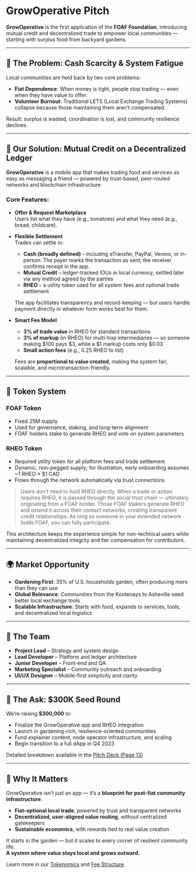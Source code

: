 # GrowOperative Pitch

**GrowOperative** is the first application of the **FOAF Foundation**, introducing mutual credit and decentralized trade to empower local communities — starting with surplus food from backyard gardens.

---

## 🚧 The Problem: Cash Scarcity & System Fatigue

Local communities are held back by two core problems:

- **Fiat Dependence**: When money is tight, people stop trading — even when they have value to offer.
- **Volunteer Burnout**: Traditional LETS (Local Exchange Trading Systems) collapse because those maintaining them aren’t compensated.

Result: surplus is wasted, coordination is lost, and community resilience declines.

---

## 🌱 Our Solution: Mutual Credit on a Decentralized Ledger

**GrowOperative** is a mobile app that makes trading food and services as easy as messaging a friend — powered by trust-based, peer-routed networks and blockchain infrastructure.

### Core Features:
- **Offer & Request Marketplace**  
  Users list what they have (e.g., tomatoes) and what they need (e.g., bread, childcare).

- **Flexible Settlement**  
  Trades can settle in:
  - **Cash (broadly defined)** – including eTransfer, PayPal, Venmo, or in-person. The payer marks the transaction as sent; the receiver confirms receipt in the app.
  - **Mutual Credit** – ledger-tracked IOUs in local currency, settled later via any method agreed by the parties
  - **RHEO** – a utility token used for all system fees and optional trade settlement

  The app facilitates transparency and record-keeping — but users handle payment directly in whatever form works best for them.

- **Smart Fee Model**  
  - **3% of trade value** in RHEO for standard transactions  
  - **3% of markup** (in RHEO) for multi-hop intermediaries — so someone making $100 pays $3, while a $1 markup costs only $0.03  
  - **Small action fees** (e.g., 0.25 RHEO to list)

  Fees are **proportional to value created**, making the system fair, scalable, and microtransaction-friendly.

---

## 🔗 Token System

### FOAF Token
- Fixed 25M supply  
- Used for governance, staking, and long-term alignment  
- FOAF holders stake to generate RHEO and vote on system parameters

### RHEO Token
- Required utility token for all platform fees and trade settlement  
- Dynamic, non-pegged supply; for illustration, early onboarding assumes ~1 RHEO ≈ $1 CAD  
- Flows through the network automatically via trust connections

> Users don’t need to hold RHEO directly. When a trade or action requires RHEO, it is passed through the social trust chain — ultimately originating from a FOAF holder. Those FOAF stakers generate RHEO and extend it across their contact networks, creating transparent credit relationships. As long as someone in your extended network holds FOAF, you can fully participate.

This architecture keeps the experience simple for non-technical users while maintaining decentralized integrity and fair compensation for contributors.

---

## 🌍 Market Opportunity

- **Gardening First**: 35% of U.S. households garden, often producing more than they can use
- **Global Relevance**: Communities from the Kootenays to Asheville need better local exchange tools
- **Scalable Infrastructure**: Starts with food, expands to services, tools, and decentralized local logistics

---

## 🧠 The Team

- **Project Lead** – Strategy and system design
- **Lead Developer** – Platform and ledger architecture
- **Junior Developer** – Front-end and QA
- **Marketing Specialist** – Community outreach and onboarding
- **UI/UX Designer** – Mobile-first simplicity and clarity

---

## 💸 The Ask: $300K Seed Round

We’re raising **$300,000** to:
- Finalize the GrowOperative app and RHEO integration
- Launch in gardening-rich, resilience-oriented communities
- Fund explainer content, node operator infrastructure, and scaling
- Begin transition to a full dApp in Q4 2023

Detailed breakdown available in the [Pitch Deck (Page 13)](../../growoperative/pitch-deck.md)

---

## 🌟 Why It Matters

GrowOperative isn’t just an app — it’s a **blueprint for post-fiat community infrastructure**:

- **Fiat-optional local trade**, powered by trust and transparent networks  
- **Decentralized, user-aligned value routing**, without centralized gatekeepers  
- **Sustainable economics**, with rewards tied to real value creation

It starts in the garden — but it scales to every corner of resilient community life.  
**A system where value stays local and grows outward.**

Learn more in our [Tokenomics](../../foaf-foundation/tokenomics.md) and [Fee Structure](../../foaf-foundation/fee-structure.md).
